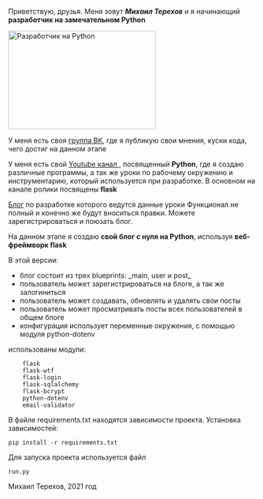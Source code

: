 Приветствую, друзья. Меня зовут **_Михаил Терехов_** и я начинающий **разработчик
на замечательном Python**

<img alt="Разработчик на Python" height="200" src="C:\Users\mike\Desktop\Img for projects\CbxAi9WCjIA.jpg" title="Михаил Терехов" width="300"/>

У меня есть своя [группа ВК](https://vk.com/python_for_me), где я публикую свои мнения, куски кода, чего достиг на данном этапе


У меня есть свой [Youtube канал ](https://www.youtube.com/channel/UCLr7DxWBT0NWZv_w4uvLJaw), посвященный **Python**, где я создаю различные программы, 
а так же уроки по рабочему окружению и инструментарию, который используется при разработке.
В основном на канале ролики посвящены **flask**

[Блог](http://mikedoit.pythonanywhere.com/) по разработке которого ведутся данные уроки
Функционал не полный и конечно же будут вноситься правки. Можете зарегистрироваться и поюзать блог.

На данном этапе я создаю **свой блог с нуля на Python**, используя **веб-фреймворк flask**

В этой версии:
<ul>
    <li>блог состоит из трех blueprints: _main, user и post_</li>
    <li>пользователь может зарегистрироваться на блоге, а так же залогиниться</li>
    <li>пользователь может создавать, обновлять и удалять свои посты</li>
    <li>пользователь может просматривать посты всех пользователей в общем блоге</li>
    <li>конфигурация использует переменные окружения, с помощью модуля python-dotenv</li>

 </ul>   
    использованы модули:

        flask
        flask-wtf
        flask-login
        flask-sqlalchemy
        flask-bcrypt
        python-dotenv
        email-validator


В файле requirements.txt находятся зависимости проекта. 
Установка зависимостей:
    
    pip install -r requirements.txt


Для запуска проекта используется файл

    run.py



Михаил Терехов, 2021 год